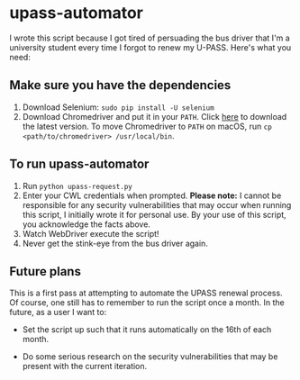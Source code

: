 # upass-automator

I wrote this script because I got tired of persuading the bus driver that I'm a university student every time I forgot to renew my U-PASS. Here's what you need:

## Make sure you have the dependencies
1. Download Selenium: `sudo pip install -U selenium`
2. Download Chromedriver and put it in your `PATH`. Click [here](https://sites.google.com/a/chromium.org/chromedriver/downloads) to download the latest version. To move Chromedriver to `PATH` on macOS, run `cp <path/to/chromedriver> /usr/local/bin`. 

## To run upass-automator
1. Run `python upass-request.py`
2. Enter your CWL credentials when prompted. <strong>Please note:</strong> I cannot be responsible for any security vulnerabilities that may occur when running this script, I initially wrote it for personal use. By your use of this script, you acknowledge the facts above.
3. Watch WebDriver execute the script!
4. Never get the stink-eye from the bus driver again.

## Future plans

This is a first pass at attempting to automate the UPASS renewal process. Of course, one still has to remember to run the script once a month. In the future, as a user I want to:

* Set the script up such that it runs automatically on the 16th of each month.

* Do some serious research on the security vulnerabilities that may be present with the current iteration. 